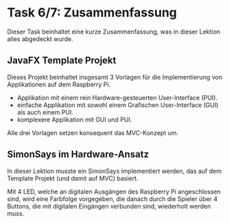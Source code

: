 # Task 6/7: Zusammenfassung
Dieser Task beinhaltet eine kurze Zusammenfassung, was in dieser Lektion alles abgedeckt wurde.

## JavaFX Template Projekt
Dieses Projekt beinhaltet insgesamt 3 Vorlagen für die Implementierung von Applikationen auf dem Raspberry Pi.  

- Applikation mit einem rein Hardware-gesteuerten User-Interface (PUI).
- einfache Applikation mit sowohl einem Grafischen User-Interface (GUI) als auch einem PUI.
- komplexere Applikation mit GUI und PUI.

Alle drei Vorlagen setzen konsequent das MVC-Konzept um.

## SimonSays im Hardware-Ansatz
In dieser Lektion musste ein SimonSays implementiert werden, das auf dem Template Projekt (und damit auf MVC) basiert. 

Mit 4 LED, welche an digitalen Ausgängen des Raspberry Pi angeschlossen sind, wird eine Farbfolge vorgegeben, die danach durch die Spieler über 4 Buttons, die mit digitalen Eingängen verbunden sind, wiederholt werden muss. 

